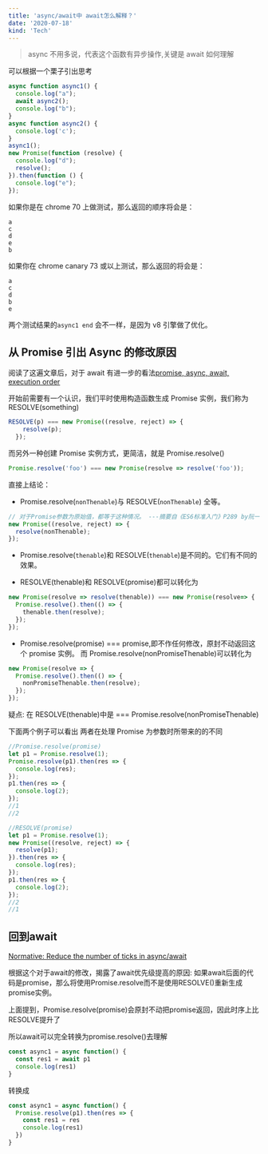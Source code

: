 ```yaml
---
title: 'async/await中 await怎么解释？'
date: '2020-07-18'
kind: 'Tech'
---
```


> async 不用多说，代表这个函数有异步操作,关键是 await 如何理解

可以根据一个栗子引出思考

```js
async function async1() {
  console.log("a");
  await async2();
  console.log("b");
}
async function async2() {
  console.log('c');
}
async1();
new Promise(function (resolve) {
  console.log("d");
  resolve();
}).then(function () {
  console.log("e");
});
```

如果你是在 chrome 70 上做测试，那么返回的顺序将会是：

```shell
a
c
d
e
b
```

如果你在 chrome canary 73 或以上测试，那么返回的将会是：

```shell
a
c
d
b
e
```

两个测试结果的`async1 end` 会不一样，是因为 v8 引擎做了优化。

## 从 Promise 引出 Async 的修改原因

阅读了这遍文章后，对于 await 有进一步的看法[promise, async, await, execution order](https://github.com/xianshenglu/blog/issues/60)

开始前需要有一个认识，我们平时使用构造函数生成 Promise 实例，我们称为 RESOLVE(something)

```js
RESOLVE(p) === new Promise((resolve, reject) => {
    resolve(p);
  });
```

而另外一种创建 Promise 实例方式，更简洁，就是 Promise.resolve()

```js
Promise.resolve('foo') === new Promise(resolve => resolve('foo'));
```

直接上结论：

- Promise.resolve(`nonThenable`)与 RESOLVE(`nonThenable`) 全等。

```js
// 对于Promise参数为原始值，都等于这种情况。 ---摘要自《ES6标准入门》P289 by阮一峰
new Promise((resolve, reject) => {
  resolve(nonThenable);
});
```

- Promise.resolve(`thenable`)和 RESOLVE(`thenable`)是不同的。它们有不同的效果。


- RESOLVE(thenable)和 RESOLVE(promise)都可以转化为

```js
new Promise(resolve => resolve(thenable)) === new Promise(resolve=> {
  Promise.resolve().then(() => {
    thenable.then(resolve);
  });
});
```

- Promise.resolve(promise) === promise,即不作任何修改，原封不动返回这个 promise 实例。 而 Promise.resolve(nonPromiseThenable)可以转化为

```js
new Promise(resolve => {
  Promise.resolve().then(() => {
    nonPromiseThenable.then(resolve);
  });
});
```

疑点: 在 RESOLVE(thenable)中是 === Promise.resolve(nonPromiseThenable)

下面两个例子可以看出 两者在处理 Promise 为参数时所带来的的不同

```js
//Promise.resolve(promise)
let p1 = Promise.resolve(1);
Promise.resolve(p1).then(res => {
  console.log(res);
});
p1.then(res => {
  console.log(2);
});
//1
//2

//RESOLVE(promise)
let p1 = Promise.resolve(1);
new Promise((resolve, reject) => {
  resolve(p1);
}).then(res => {
  console.log(res);
});
p1.then(res => {
  console.log(2);
});
//2
//1
```

## 回到await 

[Normative: Reduce the number of ticks in async/await]('https://github.com/tc39/ecma262/pull/1250')

根据这个对于await的修改，揭露了await优先级提高的原因: 如果await后面的代码是promise，那么将使用Promise.resolve而不是使用RESOLVE()重新生成promise实例。

上面提到，Promise.resolve(promise)会原封不动把promise返回，因此时序上比RESOLVE提升了

所以await可以完全转换为promise.resolve()去理解

```js
const async1 = async function() {
  const res1 = await p1
  console.log(res1)
}
```
转换成

```js
const async1 = async function() {
  Promise.resolve(p1).then(res => {
    const res1 = res
    console.log(res1)
  })
}
```

<!-- ## Promise的语法糖
其实这道题问的是

> await P 怎么理解?

又因为 ```async```函数总是返回一个promise,所以其实就是在问

> await Promise 怎么理解?

```js
async function async1(){
  await P
  console.log('async1 end')
}
```

等价于

```js
async function async1() {
  return new Promise(resolve => {
    resolve(P)
  })
  return new Promise.resolve(p).then(() => {
    console.log('async1 end')
  })
}
```

```js
await === new Promise(resolve => {
    resolve('跟在你await后面的函数')
    }).then(()=>{'await下面的代码'})
``` -->

<!-- > 『RESOLVE(p)』接近于『Promise.resolve(p)』，不过有微妙而重要的区别：p 如果本身已经是 Promise 实例，Promise.resolve 会直接返回 p 而不是产生一个新 promise

## await [promise]

如果 P 是一个 promise 函数(如上述的 async2,因为 async 永远会返回一个 promise),那么在 await 规范更改后,await 就等价于

```js
(await async2()) ===
  Promise.resolve(async2()).then(res => {
    console.log('async1 end');
  });
```

那么对于 `resolve(async2())`，我们可以根据规范转换成：

```js
Promise.resolve().then((resolve) => {
  async2().then(resolve);
});
```

所以 async1 就变成了这样：

```js
async function async1() {
  return new Promise(resolve => {
    Promise.resolve().then(() => {
      async2().then(resolve);
    });
  }).then(() => {
    console.log('async1 end');
  });
}
``` -->
